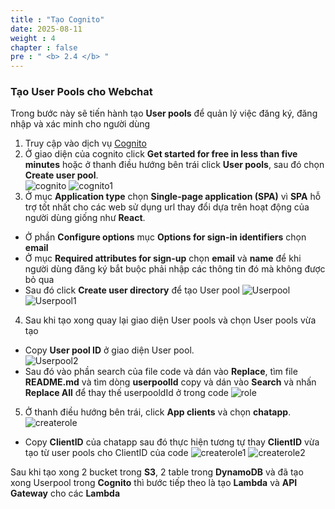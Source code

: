 ```yaml
---
title : "Tạo Cognito"
date: 2025-08-11
weight : 4 
chapter : false
pre : " <b> 2.4 </b> "
---
```


### Tạo User Pools cho Webchat

Trong bước này sẽ tiến hành tạo **User pools** để quản lý việc đăng ký, đăng nhập và xác minh cho người dùng

1. Truy cập vào dịch vụ [Cognito](https://console.aws.amazon.com/cognito/)
2. Ở giao diện của cognito click  **Get started for free in less than five minutes** hoặc ở thanh điều hướng bên trái click **User pools**, sau đó chọn **Create user pool**.  
![cognito](/images/2.prerequisite/028.png)
![cognito1](/images/2.prerequisite/029.png)
3. Ở mục **Application type** chọn **Single-page application (SPA)** vì **SPA** hỗ trợ tốt nhất cho các web sử dụng url thay đổi dựa trên hoạt động của người dùng giống như **React**.  
  + Ở phần **Configure options** mục **Options for sign-in identifiers** chọn **email**
  + Ở mục **Required attributes for sign-up** chọn **email** và **name** để khi người dùng đăng ký bắt buộc phải nhập các thông tin đó mà không được bỏ qua 
  + Sau đó click **Create user directory** để tạo User pool
![Userpool](/images/2.prerequisite/030.png)
![Userpool1](/images/2.prerequisite/031.png)

4. Sau khi tạo xong quay lại giao diện User pools và chọn User pools vừa tạo
  + Copy **User pool ID** ở giao diện User pool.  
![Userpool2](/images/2.prerequisite/032.png)
  + Sau đó vào phần search của file code và dán vào **Replace**, tìm file **README.md** và tìm dòng **userpoolId** copy và dán vào **Search** và nhấn **Replace All** để thay thế userpooldId ở trong code
![role](/images/2.prerequisite/033.png)

5. Ở thanh điều hướng bên trái, click  **App clients** và chọn **chatapp**.
![createrole](/images/2.prerequisite/034.png)
  + Copy **ClientID** của chatapp sau đó thực hiện tương tự thay **ClientID** vừa tạo từ user pools cho ClientID của code
![createrole1](/images/2.prerequisite/035.png)
![createrole2](/images/2.prerequisite/036.png)

Sau khi tạo xong 2 bucket trong **S3**, 2 table trong **DynamoDB** và đã tạo xong Userpool trong **Cognito** thì bước tiếp theo là tạo **Lambda** và **API Gateway** cho các **Lambda**
